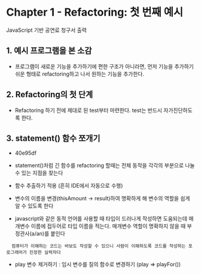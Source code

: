 # Chapter 1 - Refactoring: 첫 번째 예시

JavaScript 기반 공연료 청구서 출력

## 1. 예시 프로그램을 본 소감

* 프로그램이 새로운 기능을 추가하기에 편한 구조가 아니라면, 먼저 기능을 추가하기 쉬운 형태로 refactoring하고 나서 원하는 기능을 추가한다.

## 2. Refactoring의 첫 단계

* Refactoring 하기 전에 제대로 된 test부터 마련한다. test는 반드시 자가진단하도록 한다.

## 3. statement() 함수 쪼개기

* 40e95df
* statement()처럼 긴 함수를 refactoring 할때는 전체 동작을 각각의 부분으로 나눌 수 있는 지점을 찾는다
* 함수 추출하기 적용 (흔히 IDE에서 자동으로 수행)
* 변수의 이름을 변경(thisAmount -> result)하여 명확하게 해 변수의 역할을 쉽게 알 수 있도록 한다

* javascript와 같은 동적 언어를 사용할 때 타입이 드러나게 작성하면 도움되는데 매개변수 이름에 접두어로 타입 이름을 적는다. 매개변수 역할이 명확하지 않을 때 부정관사(a/an)를 붙인다
```
  컴퓨터가 이해하는 코드는 바보도 작성할 수 있으니 사람이 이해하도록 코드를 작성하는 포로그래머가 진정한 실력자다
```
* play 변수 제거하기 : 임시 변수를 질의 함수로 변경하기 (play => playFor())
